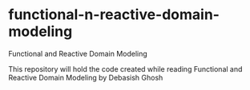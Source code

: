 # functional-n-reactive-domain-modeling
Functional and Reactive Domain Modeling

This repository will hold the code created while reading Functional and Reactive Domain Modeling by Debasish Ghosh